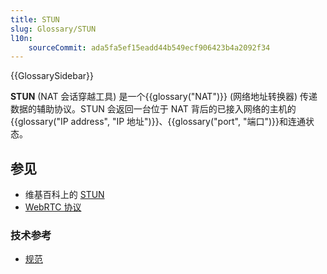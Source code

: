 ```yaml
---
title: STUN
slug: Glossary/STUN
l10n:
    sourceCommit: ada5fa5ef15eadd44b549ecf906423b4a2092f34
---
```


{{GlossarySidebar}}

**STUN** (NAT 会话穿越工具) 是一个{{glossary("NAT")}} (网络地址转换器) 传递数据的辅助协议。STUN 会返回一台位于 NAT 背后的已接入网络的主机的 {{glossary("IP address", "IP 地址")}}、{{glossary("port", "端口")}}和连通状态。

## 参见

- 维基百科上的 [STUN](https://zh.wikipedia.org/wiki/STUN)
- [WebRTC 协议](/zh-CN/docs/Web/API/WebRTC_API/Protocols)

### 技术参考

- [规范](https://datatracker.ietf.org/doc/html/rfc5389)
